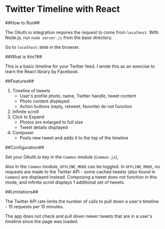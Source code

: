 # Twitter Timeline with React #

##How to Run##

The OAuth.io integration requires the request to come from `localhost`. With Node.js, run `node server.js` from the base directory.

Go to `localhost:8080` in the browser.

##What is this?##

This is a basic timeline for your Twitter feed. I wrote this as an exercise to learn the React library by Facebook.

##Features##

1. Timeline of tweets
	- User's profile photo, name, Twitter handle, tweet content
	- Photo content displayed
	- Action buttons (reply, retweet, favorite) do not function
2. Infinite scroll
3. Click to Expand
	- Photos are enlarged to full size
	- Tweet details displayed
4. Composer
	- Posts new tweet and adds it to the top of the timeline

##Configuration##

Set your OAuth.io key in the `Common` module (`Common.js`),

Also In the `Common` module, `OFFLINE_MODE` can be toggled. In `OFFLINE_MODE`, no requests are made to the Twitter API - some cached tweets (also found in `Common`) are displayed instead. Composing a tweet does not function in this mode, and infinite scroll displays 1 additional set of tweets.

##Limitations##

The Twitter API rate limits the number of calls to pull down a user's timeline - 15 requests per 15 minutes. 

The app does not check and pull down newer tweets that are in a user's timeline since the page was loaded.